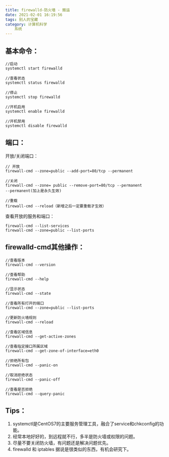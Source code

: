 ```yaml
---
title: firewalld-防火墙 - 搬运
date: 2021-02-01 16:19:56
tags: 别人的宝藏
category: 计算机科学
    系统
---
```


## 基本命令：

    //启动
    systemctl start firewalld

    //查看状态
    systemctl status firewalld
<!--more-->
    //停止
    systemctl stop firewalld

    //开机启用
    systemctl enable firewalld

    //开机禁用
    systemctl disable firewalld

## 端口：

开放/关闭端口：

    // 开放
    firewall-cmd --zone=public --add-port=80/tcp --permanent

    //关闭
    firewall-cmd --zone= public --remove-port=80/tcp --permanent
    --permanent(加上是永久生效)
    
    //重载
    firewall-cmd --reload（新增之后一定要重载才生效）
    

查看开放的服务和端口：

    firewall-cmd --list-services
    firewall-cmd --zone=public --list-ports

## firewalld-cmd其他操作：
 
    //查看版本
    firewall-cmd --version

    //查看帮助
    firewall-cmd --help

    //显示状态
    firewall-cmd --state

    //查看所有打开的端口
    firewall-cmd --zone=public --list-ports

    //更新防火墙规则
    firewall-cmd --reload

    //查看区域信息
    firewall-cmd --get-active-zones

    //查看指定接口所属区域
    firewall-cmd --get-zone-of-interface=eth0

    //拒绝所有包
    firewall-cmd --panic-on

    //取消拒绝状态
    firewall-cmd --panic-off

    //查看是否拒绝
    firewall-cmd --query-panic

## Tips：
1. systemctl是CentOS7的主要服务管理工具，融合了service和chkconfig的功能。
2. 经常本地好好的，到远程就不行，多半是防火墙或权限的问题。
3. 尽量不要关闭防火墙，有问题还是解决问题优先。
4. firewalld 和 iptables 据说是很类似的东西，有机会研究下。